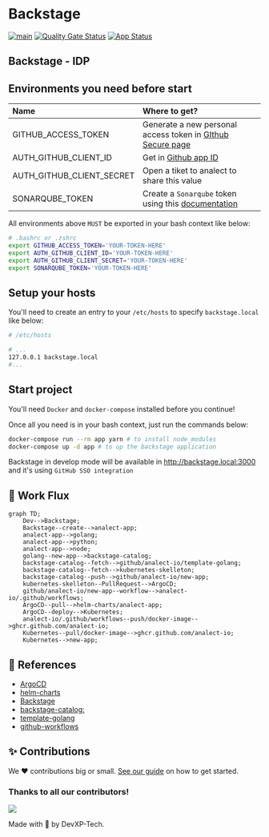 # Backstage

[![main](https://github.com/analect-io/backstage/actions/workflows/main.yml/badge.svg)](https://github.com/analect-io/backstage/actions/workflows/main.yml)
[![Quality Gate Status](https://sonar.analect.com/api/project_badges/measure?project=backstage&metric=alert_status&token=6b826098cc984faf7c32b5f980fc84ac0e3b2880)](https://sonar.analect.com/dashboard?id=backstage)
[![App Status](https://argocd.analect.com/api/badge?name=prd-backstage&revision=true)](https://argocd.analect.com/applications/prd-backstage)

## Backstage - IDP

## Environments you need before start

| Name                      | Where to get?                                                                                                   |
| :------------------------ | :-------------------------------------------------------------------------------------------------------------- |
| GITHUB_ACCESS_TOKEN       | Generate a new personal access token in [GIthub Secure page](https://github.com/settings/tokens)                |
| AUTH_GITHUB_CLIENT_ID     | Get in [Github app ID](https://github.com/organizations/analect-io/settings/applications/1927877)             |
| AUTH_GITHUB_CLIENT_SECRET | Open a tiket to analect to share this value                                                                       |
| SONARQUBE_TOKEN           | Create a `Sonarqube` token using this [documentation](https://docs.sonarqube.org/latest/user-guide/user-token/) |

All environments above `MUST` be exported in your bash context like below:

```sh
# .bashrc or .zshrc
export GITHUB_ACCESS_TOKEN='YOUR-TOKEN-HERE'
export AUTH_GITHUB_CLIENT_ID='YOUR-TOKEN-HERE'
export AUTH_GITHUB_CLIENT_SECRET='YOUR-TOKEN-HERE'
export SONARQUBE_TOKEN='YOUR-TOKEN-HERE'
```

## Setup your hosts

You'll need to create an entry to your `/etc/hosts` to specify `backstage.local` like below:

```sh
# /etc/hosts

# ...
127.0.0.1 backstage.local
#...

```

## Start project

You'll need `Docker` and `docker-compose` installed before you continue!

Once all you need is in your bash context, just run the commands below:

```sh
docker-compose run --rm app yarn # to install node_modules
docker-compose up -d app # to up the backstage application
```

Backstage in develop mode will be available in <http://backstage.local:3000> and it's using `GitHub SSO integration`


## 🚦 Work Flux

```mermaid
graph TD;
    Dev-->Backstage;
    Backstage--create-->analect-app;
    analect-app-->golang;
    analect-app-->python;
    analect-app-->node;
    golang--new-app-->backstage-catalog;
    backstage-catalog--fetch-->github/analect-io/template-golang;
    backstage-catalog--fetch-->kubernetes-skelleton;
    backstage-catalog--push-->github/analect-io/new-app;
    kubernetes-skelleton--PullRequest-->ArgoCD;
    github/analect-io/new-app--workflow-->analect-io/.github/workflows;
    ArgoCD--pull-->helm-charts/analect-app;
    ArgoCD--deploy-->Kubernetes;
    analect-io/.github/workflows--push/docker-image-->ghcr.github.com/analect-io;
    Kubernetes--pull/docker-image-->ghcr.github.com/analect-io;
    Kubernetes-->new-app;
```

## 🧩 References 

- [ArgoCD](https://github.com/analect-io/gitops)
- [helm-charts](https://github.com/analect-io/helm-charts)
- [Backstage](https://github.com/analect-io/backstage)
- [backstage-catalog:](https://github.com/analect-io/backstage-catalog)
- [template-golang](https://github.com/analect-io/template-golang)
- [github-workflows](https://github.com/analect-io/.github)


## ✨ Contributions

We ❤️ contributions big or small. [See our guide](contributing.md) on how to get started.

### Thanks to all our contributors!

<a href="https://github.com/analect-io/backstage/graphs/contributors">
  <img src="https://contrib.rocks/image?repo=analect/backstage" />
</a>

Made with 💜 by DevXP-Tech.
